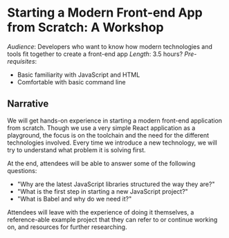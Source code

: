 Starting a Modern Front-end App from Scratch: A Workshop
======================

_Audience_: Developers who want to know how modern technologies and tools fit together
            to create a front-end app
_Length_: 3.5 hours?
_Pre-requisites_:
- Basic familiarity with JavaScript and HTML
- Comfortable with basic command line

## Narrative
We will get hands-on experience in starting a modern front-end application from scratch.
Though we use a very simple React application as a playground, the focus is on the toolchain
and the need for the different technologies involved. Every time we introduce a new technology,
we will try to understand what problem it is solving first.

At the end, attendees will be able to answer some of the following questions:
- "Why are the latest JavaScript libraries structured the way they are?"
- "What is the first step in starting a new JavaScript project?"
- "What is Babel and why do we need it?"

Attendees will leave with the experience of doing it themselves, a reference-able
example project that they can refer to or continue working on, and resources for
further researching.
